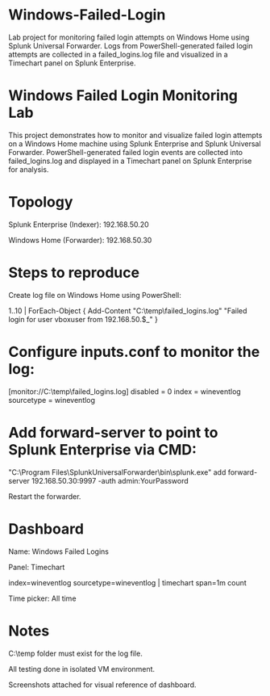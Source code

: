 # Windows-Failed-Login
Lab project for monitoring failed login attempts on Windows Home using Splunk Universal Forwarder. Logs from PowerShell-generated failed login attempts are collected in a failed_logins.log file and visualized in a Timechart panel on Splunk Enterprise.

# Windows Failed Login Monitoring Lab

This project demonstrates how to monitor and visualize failed login attempts on a Windows Home machine using Splunk Enterprise and Splunk Universal Forwarder. PowerShell-generated failed login events are collected into failed_logins.log and displayed in a Timechart panel on Splunk Enterprise for analysis.

# Topology

Splunk Enterprise (Indexer): 192.168.50.20

Windows Home (Forwarder): 192.168.50.30

# Steps to reproduce

Create log file on Windows Home using PowerShell:

1..10 | ForEach-Object { Add-Content "C:\temp\failed_logins.log" "Failed login for user vboxuser from 192.168.50.$_" }


# Configure inputs.conf to monitor the log:

[monitor://C:\temp\failed_logins.log]
disabled = 0
index = wineventlog
sourcetype = wineventlog


# Add forward-server to point to Splunk Enterprise via CMD:

"C:\Program Files\SplunkUniversalForwarder\bin\splunk.exe" add forward-server 192.168.50.30:9997 -auth admin:YourPassword


Restart the forwarder.

# Dashboard

Name: Windows Failed Logins

Panel: Timechart

index=wineventlog sourcetype=wineventlog
| timechart span=1m count


Time picker: All time

# Notes

C:\temp folder must exist for the log file.

All testing done in isolated VM environment.

Screenshots attached for visual reference of dashboard.
